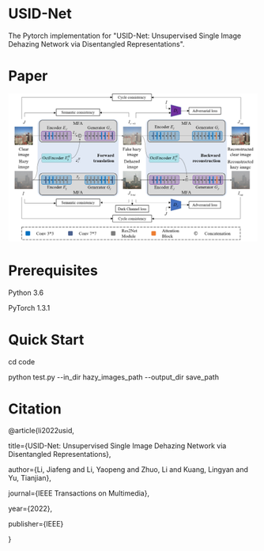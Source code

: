 # USID-Net
The Pytorch implementation for "USID-Net: Unsupervised Single Image Dehazing Network via Disentangled Representations".

# Paper
![image](./figures/framework.png)

# Prerequisites
Python 3.6

PyTorch 1.3.1

# Quick Start
cd code

python test.py --in_dir hazy_images_path  --output_dir save_path

# Citation
@article{li2022usid,

  title={USID-Net: Unsupervised Single Image Dehazing Network via Disentangled Representations},
  
  author={Li, Jiafeng and Li, Yaopeng and Zhuo, Li and Kuang, Lingyan and Yu, Tianjian},
  
  journal={IEEE Transactions on Multimedia},
  
  year={2022},
  
  publisher={IEEE}
  
}

